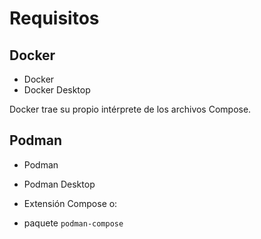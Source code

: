 
# Requisitos


## Docker

- Docker
- Docker Desktop


Docker trae su propio intérprete de los archivos Compose.




## Podman

- Podman
- Podman Desktop

- Extensión Compose 
o: 
- paquete `podman-compose`

